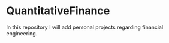 # QuantitativeFinance
In this repository I will add personal projects regarding financial engineering. 
